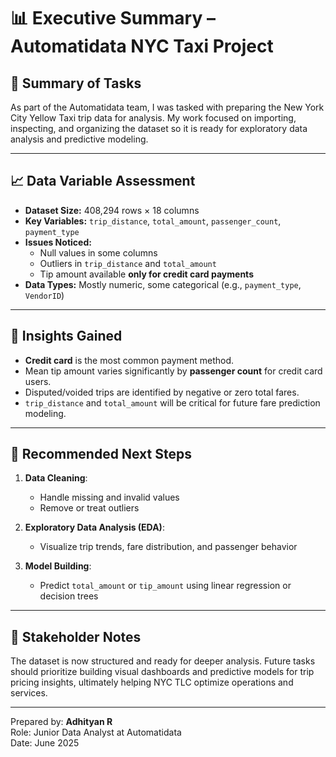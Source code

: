 # 📊 Executive Summary – Automatidata NYC Taxi Project

## 📝 Summary of Tasks

As part of the Automatidata team, I was tasked with preparing the New York City Yellow Taxi trip data for analysis. My work focused on importing, inspecting, and organizing the dataset so it is ready for exploratory data analysis and predictive modeling.

---

## 📈 Data Variable Assessment

- **Dataset Size:** 408,294 rows × 18 columns
- **Key Variables:** `trip_distance`, `total_amount`, `passenger_count`, `payment_type`
- **Issues Noticed:**
  - Null values in some columns
  - Outliers in `trip_distance` and `total_amount`
  - Tip amount available **only for credit card payments**
- **Data Types:** Mostly numeric, some categorical (e.g., `payment_type`, `VendorID`)

---

## 🧠 Insights Gained

- **Credit card** is the most common payment method.
- Mean tip amount varies significantly by **passenger count** for credit card users.
- Disputed/voided trips are identified by negative or zero total fares.
- `trip_distance` and `total_amount` will be critical for future fare prediction modeling.

---

## 🚀 Recommended Next Steps

1. **Data Cleaning**:
   - Handle missing and invalid values
   - Remove or treat outliers

2. **Exploratory Data Analysis (EDA)**:
   - Visualize trip trends, fare distribution, and passenger behavior

3. **Model Building**:
   - Predict `total_amount` or `tip_amount` using linear regression or decision trees

---

## 💼 Stakeholder Notes

The dataset is now structured and ready for deeper analysis. Future tasks should prioritize building visual dashboards and predictive models for trip pricing insights, ultimately helping NYC TLC optimize operations and services.

---

Prepared by: **Adhityan R**  
Role: Junior Data Analyst at Automatidata  
Date: June 2025
